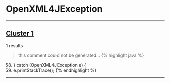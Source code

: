 # OpenXML4JException

***

## [Cluster 1](./1)
1 results
> this comment could not be generated...
{% highlight java %}
58. } catch (OpenXML4JException e) {
60.   e.printStackTrace();
{% endhighlight %}

***

